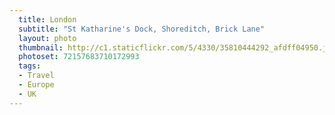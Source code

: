 ```yaml
---
  title: London
  subtitle: "St Katharine's Dock, Shoreditch, Brick Lane"
  layout: photo
  thumbnail: http://c1.staticflickr.com/5/4330/35810444292_afdff04950.jpg
  photoset: 72157683710172993
  tags:
  - Travel
  - Europe
  - UK
---
```

